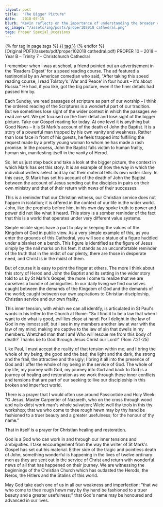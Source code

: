 ```yaml
---
layout: post
title:  "The Bigger Picture"
date:   2018-07-15
blurb: "Kevin reflects on the importance of understanding the broader context of scripture, using the story of John the Baptist's death as a focal point. He emphasizes the tension between the values of God's Kingdom and worldly values, and the inner conflict we face in reconciling our Christian aspirations with our human frailty. The sermon calls for a recognition of our ambiguities and a commitment to service and healing through Christ."
og_image: "/assets/img/posts/proper102018 cathedral.png"
tags: Proper Special_Occasions
---    
```

<div class="tag-pills">
    {% for tag in page.tags %}
    <a href="{{ site.baseurl }}/tag/{{ tag | slugify }}" class="tag-pill">{{ tag }}</a>
    {% endfor %}
</div>
[Original PDF](/assets/pdf/proper102018 cathedral.pdf)
PROPER 10 – 2018 – Year B – Trinity 7 – Christchurch Cathedral

I remember when I was at school, a friend pointed out an advertisement in the 'Readers Digest' for a speed reading course. The ad featured a testimonial by an American comedian who said, "After taking this speed reading course, I read Tolstoy's 'War and Peace' in four hours – it's about Russia." He had, if you like, got the big picture, even if the finer details had passed him by.

Each Sunday, we read passages of scripture as part of our worship – I think the ordered reading of the Scriptures is a wonderful part of our tradition. But we sometimes lose sight of the wider context in which the passages we read are set. We get focused on the finer detail and lose sight of the bigger picture. Take our Gospel reading for today. At one level it is anything but Good News – it is St Mark's account of the death of John the Baptist. It is a story of a powerful man trapped by his own vanity and weakness. Rather than lose face in front of his guests, he feels trapped into fulfilling the request made by a pretty young woman to whom he has made a rash promise. In the process, John the Baptist falls victim to human frailty, human sin, manifesting itself in the vanity of Herod.

So, let us just step back and take a look at the bigger picture, the context in which Mark has set this story. It is an example of how the way in which the individual writers select and lay out their material tells its own wider story. In this case, St Mark has set his account of the death of John the Baptist between the account of Jesus sending out the disciples in pairs on their own ministry and that of their return with news of their successes.

This is a reminder that our Christian witness, our Christian service does not happen in isolation; it is offered in the context of our life in the wider world. John, like the prophets before him, in his own day spoke truth to power and power did not like what it heard. This story is a somber reminder of the fact that this is a world that operates under very different value systems.

Simple visible signs have a part to play in keeping the values of the Kingdom of God in public view. As a very simple example of this, as you enter the grounds of this Cathedral, you will see a statue of a figure huddled under a blanket on a bench. This figure is identified as the figure of Jesus simply by the nail marks on his feet. It stands as an uncomfortable reminder of the truth that in the midst of our plenty, there are those in desperate need, and Christ is in the midst of them.

But of course it is easy to point the finger at others. The more I think about this story of Herod and John the Baptist and its setting in the wider story told to us by St Mark's Gospel, the more I come to realize that we are ourselves a bundle of ambiguities. In our daily living we find ourselves caught between the demands of the Kingdom of God and the demands of the world; caught between our own aspirations to Christian discipleship, Christian service and our own frailty.

This inner tension, with which we can all identify, is articulated in St Paul's words in his letter to the Church at Rome: "So I find it to be a law that when I want to do what is good, evil lies close at hand. For I delight in the law of God in my inmost self, but I see in my members another law at war with the law of my mind, making me captive to the law of sin that dwells in my members. Wretched man that I am! Who will rescue me from this body of death? Thanks be to God through Jesus Christ our Lord!" (Rom 7:21-25)

Like Paul, I must accept the reality of that tension within me; and I bring the whole of my being, the good and the bad, the light and the dark, the strong and the frail, the attractive and the ugly; I bring it all into the presence of God and I offer the whole of my being in the service of God. The whole of my life, my journey with God, my journey into God and back to God is a journey of healing and restoration as we work through these inner conflicts and tensions that are part of our seeking to live our discipleship in this broken and imperfect world.

There is a prayer that I would often use around Passiontide and Holy Week: "O Jesus, Master Carpenter of Nazareth, who on the cross through wood and nails didst work man's whole salvation; Wield well thy tools in this thy workshop; that we who come to thee rough hewn may by thy hand be fashioned to a truer beauty and a greater usefulness; for the honour of thy name."

That in itself is a prayer for Christian healing and restoration.

God is a God who can work in and through our inner tensions and ambiguities. I take encouragement from the way the writer of St Mark's Gospel has set out his material. Either side of the tragic and pointless death of John, something wonderful is happening in the lives of twelve ordinary men as they are sent out in the service of Christ and return with wonderful news of all that has happened on their journey. We are witnessing the beginnings of the Christian Church which has outlasted the Herods, the Neros, the Hitlers and the Stalins of this world.

May God take each one of us in all our weakness and imperfection: "that we who come to thee rough hewn may by thy hand be fashioned to a truer beauty and a greater usefulness;" that God's name may be honoured and advanced in our lives.
